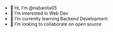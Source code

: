 - 👋 Hi, I’m @nabanita05
- 👀 I’m interested in Web Dev
- 🌱 I’m currently learning Backend Development
- 💞️ I’m looking to collaborate on open source

<!---
nabanita05/nabanita05 is a ✨ special ✨ repository because its `README.md` (this file) appears on your GitHub profile.
You can click the Preview link to take a look at your changes.
--->
